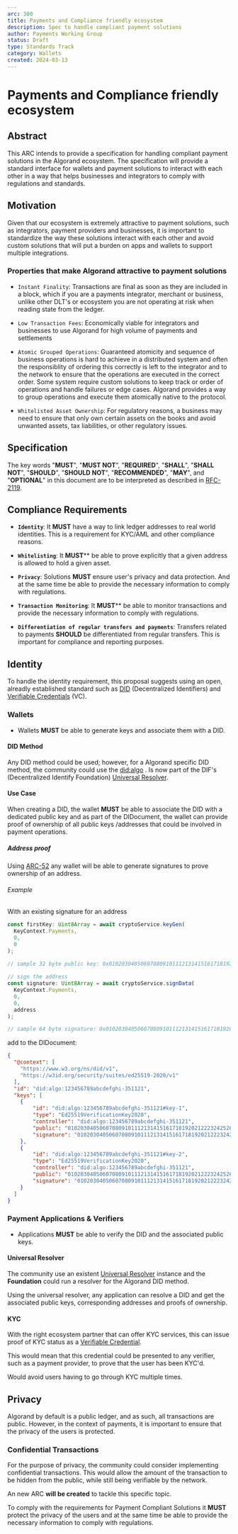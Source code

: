 ```yaml
---
arc: 300
title: Payments and Compliance friendly ecosystem
description: Spec to handle compliant payment solutions
author: Payments Working Group
status: Draft
type: Standards Track
category: Wallets
created: 2024-03-13
---
```


# Payments and Compliance friendly ecosystem

## Abstract

This ARC intends to provide a specification for handling compliant payment solutions in the Algorand ecosystem. The specification will provide a standard interface for wallets and payment solutions to interact with each other in a way that helps businesses and integrators to comply with regulations and standards.

## Motivation

Given that our ecosystem is extremely attractive to payment solutions, such as integrators, payment providers and businesses, it is important to standardize the way these solutions interact with each other and avoid custom solutions that will put a burden on apps and wallets to support multiple integrations.

### Properties that make Algorand attractive to payment solutions

- `Instant Finality`: Transactions are final as soon as they are included in a block, which if you are a payments integrator, merchant or business, unlike other DLT's or ecosystem you are not operating at risk when reading state from the ledger. 

- `Low Transaction Fees`: Economically viable for integrators and businesses to use Algorand for high volume of payments and settlements

- `Atomic Grouped Operations`: Guaranteed atomicity and sequence of business operations is hard to achieve in a distributed system and often the responsiblity of ordering this correctly is left to the integrator and to the network to ensure that the operations are executed in the correct order. Some system require custom solutions to keep track or order of operations and handle failures or edge cases. Algorand provides a way to group operations and execute them atomically native to the protocol.

- `Whitelisted Asset Ownership`: For regulatory reasons, a business may need to ensure that only own certain assets on the books and avoid unwanted assets, tax liabilities, or other regulatory issues. 

## Specification

The key words "**MUST**", "**MUST NOT**", "**REQUIRED**", "**SHALL**", "**SHALL NOT**", "**SHOULD**", "**SHOULD NOT**", "**RECOMMENDED**", "**MAY**", and "**OPTIONAL**" in this document are to be interpreted as described in [RFC-2119](https://www.ietf.org/rfc/rfc2119.txt).


## Compliance Requirements

- **`Identity`**: It **MUST** have a way to link ledger addresses to real world identities. This is a requirement for KYC/AML and other compliance reasons.

- **`Whitelisting`**: It **MUST**** be able to prove explicitly that a given address is allowed to hold a given asset. 

- **`Privacy`**: Solutions **MUST** ensure user's privacy and data protection. And at the same time be able to provide the necessary information to comply with regulations.

- **`Transaction Monitoring`**: It **MUST**** be able to monitor transactions and provide the necessary information to comply with regulations.

- **`Differentiation of regular transfers and payments`**: Transfers related to payments **SHOULD** be differentiated from regular transfers. This is important for compliance and reporting purposes.

## Identity

To handle the identity requirement, this proposal suggests using an open, alreadly established standard such as [DID](https://www.w3.org/TR/did-core/) (Decentralized Identifiers) and [Verifiable Credentials](https://www.w3.org/TR/vc-data-model/) (VC).

### Wallets

- Wallets **MUST** be able to generate keys and associate them with a DID. 

#### DID Method

Any DID method could be used; however, for a Algorand specific DID method, the community could use the [did:algo](https://github.com/algorandfoundation/did-algo) . Is now part of the DIF's (Decentralized Identify Foundation) [Universal Resolver](https://github.com/decentralized-identity/universal-resolver).

#### Use Case

When creating a DID, the wallet **MUST** be able to associate the DID with a dedicated public key and as part of the DIDocument, the wallet can provide proof of ownership of all public keys /addresses that could be involved in payment operations. 

##### Address proof

Using [ARC-52](https://github.com/algorandfoundation/ARCs/pull/239/) any wallet will be able to generate signatures to prove ownership of an address.

###### Example

With an existing signature for an address

```ts
const firstKey: Uint8Array = await cryptoService.keyGen(
  KeyContext.Payments,
  0,
  0
);

// sample 32 byte public key: 0x0102030405060708091011121314151617181920212223242526272829303132
 
// sign the address
const signature: Uint8Array = await cryptoService.signData(
  KeyContext.Payments,
  0,
  0,
  address
);

// sample 64 byte signature: 0x01020304050607080910111213141516171819202122232425262728293031320102030405060708091011121314151617181920212223242526272829303132
```

add to the DIDocument:

```json
{
  "@context": [
    "https://www.w3.org/ns/did/v1",
    "https://w3id.org/security/suites/ed25519-2020/v1"
  ],
  "id": "did:algo:123456789abcdefghi-351121",
  "keys": [
    {
        "id": "did:algo:123456789abcdefghi-351121#key-1",
        "type": "Ed25519VerificationKey2020",
        "controller": "did:algo:123456789abcdefghi-351121",
        "public": "0102030405060708091011121314151617181920212223242526272829303132",
        "signature": "01020304050607080910111213141516171819202122232425262728293031320102030405060708091011121314151617181920212223242526272829303132"
    },
    {
        "id": "did:algo:123456789abcdefghi-351121#key-2",
        "type": "Ed25519VerificationKey2020",
        "controller": "did:algo:123456789abcdefghi-351121",
        "public": "0102030405060708091011121314151617181920212223242526272829303132",
        "signature": "01020304050607080910111213141516171819202122232425262728293031320102030405060708091011121314151617181920212223242526272829303132"
    }
  ]
}
```
### Payment Applications & Verifiers

- Applications **MUST** be able to verify the DID and the associated public keys.

#### Universal Resolver

The community use an existent [Universal Resolver](https://github.com/decentralized-identity/universal-resolver) instance and the **Foundation** could run a resolver for the Algorand DID method.

Using the universal resolver, any application can resolve a DID and get the associated public keys, corresponding addresses and proofs of ownership.

#### KYC

With the right ecosystem partner that can offer KYC services, this can issue proof of KYC status as a [Verifiable Credential](https://www.w3.org/TR/vc-data-model/).

This would mean that this credential could be presented to any verifier, such as a payment provider, to prove that the user has been KYC'd.

Would avoid users having to go through KYC multiple times.

## Privacy

Algorand by default is a public ledger, and as such, all transactions are public. However, in the context of payments, it is important to ensure that the privacy of the users is protected.

### Confidential Transactions

For the purpose of privacy, the community could consider implementing confidential transactions. This would allow the amount of the transaction to be hidden from the public, while still being verifiable by the network.

An new ARC **will be created** to tackle this specific topic.

To comply with the requirements for Payment Compliant Solutions it **MUST** protect the privacy of the users and at the same time be able to provide the necessary information to comply with regulations.